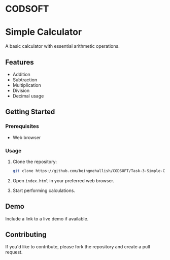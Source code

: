 # CODSOFT

# Simple Calculator

A basic calculator with essential arithmetic operations.

## Features

- Addition
- Subtraction
- Multiplication
- Division
- Decimal usage

## Getting Started

### Prerequisites

- Web browser

### Usage

1. Clone the repository:

    ```bash
    git clone https://github.com/beingnehallish/CODSOFT/Task-3-Simple-Calculator.git
    ```

2. Open `index.html` in your preferred web browser.

3. Start performing calculations.

## Demo

Include a link to a live demo if available.

## Contributing

If you'd like to contribute, please fork the repository and create a pull request. 
